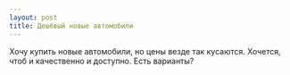 ```yaml
---
layout: post 
title: Дешёвый новые автомобили 
--- 
```

Хочу купить новые автомобили, но цены везде так кусаются. Хочется, чтоб и качественно и доступно. Есть варианты?